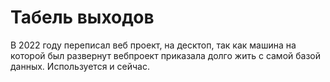 # Табель выходов
В 2022 году переписал веб проект, на десктоп, так как машина на которой был развернут вебпроект приказала долго жить с самой базой данных. Используется и сейчас.

